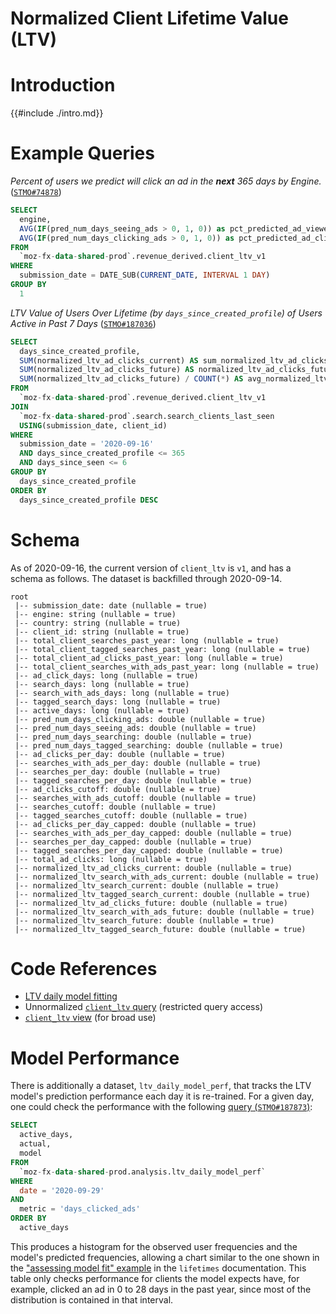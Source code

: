 # Normalized Client Lifetime Value (LTV)

<!-- toc -->

# Introduction

{{#include ./intro.md}}

# Example Queries

_Percent of users we predict will click an ad in the **next** 365 days by Engine._ ([`STMO#74878`](https://sql.telemetry.mozilla.org/queries/74878/source))

```sql
SELECT
  engine,
  AVG(IF(pred_num_days_seeing_ads > 0, 1, 0)) as pct_predicted_ad_viewers_next_year,
  AVG(IF(pred_num_days_clicking_ads > 0, 1, 0)) as pct_predicted_ad_clickers_next_year,
FROM
  `moz-fx-data-shared-prod`.revenue_derived.client_ltv_v1
WHERE
  submission_date = DATE_SUB(CURRENT_DATE, INTERVAL 1 DAY)
GROUP BY
  1
```

_LTV Value of Users Over Lifetime (by `days_since_created_profile`) of Users Active in Past 7 Days_ ([`STMO#187036`](https://sql.telemetry.mozilla.org/queries/74867/source#187036))

```sql
SELECT
  days_since_created_profile,
  SUM(normalized_ltv_ad_clicks_current) AS sum_normalized_ltv_ad_clicks_current,
  SUM(normalized_ltv_ad_clicks_future) AS normalized_ltv_ad_clicks_future,
  SUM(normalized_ltv_ad_clicks_future) / COUNT(*) AS avg_normalized_ltv_ad_clicks_future,
FROM
  `moz-fx-data-shared-prod`.revenue_derived.client_ltv_v1
JOIN
  `moz-fx-data-shared-prod`.search.search_clients_last_seen
  USING(submission_date, client_id)
WHERE
  submission_date = '2020-09-16'
  AND days_since_created_profile <= 365
  AND days_since_seen <= 6
GROUP BY
  days_since_created_profile
ORDER BY
  days_since_created_profile DESC


```

# Schema

As of 2020-09-16,
the current version of `client_ltv` is `v1`,
and has a schema as follows.
The dataset is backfilled through 2020-09-14.

```
root
 |-- submission_date: date (nullable = true)
 |-- engine: string (nullable = true)
 |-- country: string (nullable = true)
 |-- client_id: string (nullable = true)
 |-- total_client_searches_past_year: long (nullable = true)
 |-- total_client_tagged_searches_past_year: long (nullable = true)
 |-- total_client_ad_clicks_past_year: long (nullable = true)
 |-- total_client_searches_with_ads_past_year: long (nullable = true)
 |-- ad_click_days: long (nullable = true)
 |-- search_days: long (nullable = true)
 |-- search_with_ads_days: long (nullable = true)
 |-- tagged_search_days: long (nullable = true)
 |-- active_days: long (nullable = true)
 |-- pred_num_days_clicking_ads: double (nullable = true)
 |-- pred_num_days_seeing_ads: double (nullable = true)
 |-- pred_num_days_searching: double (nullable = true)
 |-- pred_num_days_tagged_searching: double (nullable = true)
 |-- ad_clicks_per_day: double (nullable = true)
 |-- searches_with_ads_per_day: double (nullable = true)
 |-- searches_per_day: double (nullable = true)
 |-- tagged_searches_per_day: double (nullable = true)
 |-- ad_clicks_cutoff: double (nullable = true)
 |-- searches_with_ads_cutoff: double (nullable = true)
 |-- searches_cutoff: double (nullable = true)
 |-- tagged_searches_cutoff: double (nullable = true)
 |-- ad_clicks_per_day_capped: double (nullable = true)
 |-- searches_with_ads_per_day_capped: double (nullable = true)
 |-- searches_per_day_capped: double (nullable = true)
 |-- tagged_searches_per_day_capped: double (nullable = true)
 |-- total_ad_clicks: long (nullable = true)
 |-- normalized_ltv_ad_clicks_current: double (nullable = true)
 |-- normalized_ltv_search_with_ads_current: double (nullable = true)
 |-- normalized_ltv_search_current: double (nullable = true)
 |-- normalized_ltv_tagged_search_current: double (nullable = true)
 |-- normalized_ltv_ad_clicks_future: double (nullable = true)
 |-- normalized_ltv_search_with_ads_future: double (nullable = true)
 |-- normalized_ltv_search_future: double (nullable = true)
 |-- normalized_ltv_tagged_search_future: double (nullable = true)
```

# Code References

- [LTV daily model fitting](https://github.com/mozilla/telemetry-airflow/blob/master/jobs/ltv_daily.py)
- Unnormalized [`client_ltv` query](https://github.com/mozilla/bigquery-etl/blob/master/sql/moz-fx-data-shared-prod/revenue_derived/client_ltv_v1/query.sql) (restricted query access)
- [`client_ltv` view](https://github.com/mozilla/bigquery-etl/blob/master/sql/moz-fx-data-shared-prod/revenue_derived/client_ltv_normalized/query.sql) (for broad use)

# Model Performance

There is additionally a dataset, `ltv_daily_model_perf`, that tracks the LTV model's prediction performance each day it is re-trained. For a given day, one could check the performance with the following [query (`STMO#187873`)](https://sql.telemetry.mozilla.org/queries/75244/source#187873):

```sql
SELECT
  active_days,
  actual,
  model
FROM
  `moz-fx-data-shared-prod.analysis.ltv_daily_model_perf`
WHERE
  date = '2020-09-29'
AND
  metric = 'days_clicked_ads'
ORDER BY
  active_days
```

This produces a histogram for the observed user frequencies and the model's predicted frequencies, allowing a chart similar to the one shown in the ["assessing model fit" example](https://lifetimes.readthedocs.io/en/latest/Quickstart.html#assessing-model-fit) in the `lifetimes` documentation. This table only checks performance for clients the model expects have, for example, clicked an ad in 0 to 28 days in the past year, since most of the distribution is contained in that interval.
